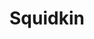 ---
slug: squidkin
title: Squidkin
description: "Squidkin is an exciting online game. Play for free directly in your browser!"
icon: /images/new_mods/Sprunkin.png
url: https://wowtbc.net/sprunkin/sprunkin/index.html
previewImage: /images/new_mods/Sprunkin.png
type: new mods

# SEO配置
seo:
  title: "Squidkin - Play Free Online Game | Fun Browser Games"
  description: "Squidkin - Play this fun online game for free in your browser. No download required!"
  ogImage: "/images/new_mods/Sprunkin.png"
  keywords: "squidkin, online game, browser game, free game, new mods game, play online"

videoUrls:
  - https://www.youtube.com/embed/example1
  - https://www.youtube.com/embed/example2

whyPlay:
  title: "Why Play Squidkin?"
  items:
    - "Immersive Gameplay: Squidkin offers an engaging and immersive gaming experience that will keep you entertained for hours"
    - "Challenging Levels: Test your skills with increasingly difficult challenges and obstacles"
    - "Beautiful Graphics: Enjoy stunning visuals and smooth animations that bring the game world to life"
    - "Regular Updates: New content and features are added regularly to keep the game fresh and exciting"
    - "Free to Play: Experience all the fun without spending a penny"
    - "Community Features: Connect with other players, share strategies, and compete for high scores"
    - "Cross-Platform: Play on any device with a web browser, no downloads required"

features:
  title: "Key Features of Squidkin"
  image: "/images/new_mods/Sprunkin.png"
  items:
    - "Intuitive Controls: Easy to learn controls make Squidkin accessible for players of all skill levels"
    - "Multiple Game Modes: Enjoy various gameplay options that provide different challenges and experiences"
    - "Character Customization: Personalize your gaming experience with unique characters and items"
    - "Achievement System: Complete special tasks to earn rewards and recognition"
    - "Leaderboards: Compete with players worldwide and see who can achieve the highest scores"

characteristics:
  title: "Game Characteristics"
  image: "/images/new_mods/Sprunkin.png"
  items:
    - "Genre: New mods game with elements of strategy and skill"
    - "Difficulty: Suitable for both casual gamers and those seeking a challenge"
    - "Play Time: Quick sessions or extended gameplay, depending on your preference"
    - "Art Style: Vibrant and engaging visuals that enhance the gaming experience"
    - "Sound Design: Immersive audio that complements the gameplay perfectly"

info: "Squidkin is an exciting online game that offers players a unique and engaging gaming experience. With its intuitive controls, stunning visuals, and challenging gameplay, Squidkin provides hours of entertainment for players of all ages and skill levels. Whether you're looking for a quick gaming session during a break or an extended play session, Squidkin delivers an immersive experience that will keep you coming back for more. The game features multiple levels of increasing difficulty, ensuring that players are constantly challenged as they progress. With regular updates adding new content and features, Squidkin remains fresh and exciting, providing endless entertainment options for its growing community of players."

howToPlayIntro: "Welcome to Squidkin! This guide will walk you through the basics and help you master the game. Whether you're a beginner or looking to improve your skills, these tips and instructions will enhance your gaming experience."

howToPlaySteps:
  - title: "Getting Started"
    description: "Begin your Squidkin adventure by familiarizing yourself with the controls. Use your keyboard or mouse to navigate through the game interface. The tutorial will guide you through the basic mechanics and help you understand the objectives."
  - title: "Understanding the Objectives"
    description: "In Squidkin, your main goal is to progress through levels by completing specific objectives. Each level presents unique challenges that require different strategies and approaches."
  - title: "Mastering the Controls"
    description: "Practice using the controls to improve your precision and reaction time. Squidkin requires quick reflexes and strategic thinking to overcome obstacles and defeat opponents."
  - title: "Utilizing Power-ups"
    description: "Collect power-ups throughout the game to enhance your abilities and overcome difficult challenges. Each power-up offers unique advantages that can be crucial for success."
  - title: "Developing Strategies"
    description: "As you progress in Squidkin, develop effective strategies for different scenarios. Analyze patterns, anticipate challenges, and adapt your approach to maximize your performance."

faq:
  title: "Frequently Asked Questions about Squidkin"
  items:
    - question: "Is Squidkin free to play?"
      answer: "Yes, Squidkin is completely free to play directly in your web browser. No downloads or purchases are required to enjoy the full game experience."
    - question: "Can I play Squidkin on mobile devices?"
      answer: "Yes, Squidkin is optimized for both desktop and mobile play. You can enjoy the game on any device with a web browser and internet connection."
    - question: "Are there any in-game purchases?"
      answer: "While Squidkin is free to play, there may be optional in-game purchases available for cosmetic items or additional features that don't affect core gameplay."
    - question: "How often is Squidkin updated?"
      answer: "The developers regularly update Squidkin with new content, features, and improvements based on player feedback and game performance."
    - question: "Can I play Squidkin offline?"
      answer: "Currently, Squidkin requires an internet connection to play as it's a browser-based online game."
    - question: "Is Squidkin suitable for children?"
      answer: "Yes, Squidkin is designed to be family-friendly and suitable for players of all ages."
    - question: "How do I report bugs or issues?"
      answer: "If you encounter any problems while playing Squidkin, you can report them through the game's support page or contact the developers directly through their website."
    - question: "Still Have Questions?"
      answer: "If you have additional questions about Squidkin that aren't covered in this FAQ, please visit our support center or contact our customer service team for assistance."
---